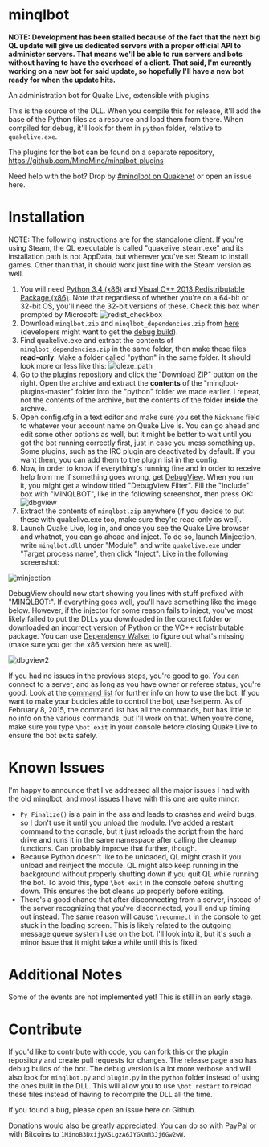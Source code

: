 minqlbot
========

**NOTE: Development has been stalled because of the fact that the next big QL update will give us dedicated servers with a proper official API to administer servers. That means we'll be able to run servers and bots without having to have the overhead of a client. That said, I'm currently working on a new bot for said update, so hopefully I'll have a new bot ready for when the update hits.**

An administration bot for Quake Live, extensible with plugins.

This is the source of the DLL. When you compile this for release, it'll add the base of the Python
files as a resource and load them from there. When compiled for debug, it'll look for them in
`python` folder, relative to `quakelive.exe`.

The plugins for the bot can be found on a separate repository, https://github.com/MinoMino/minqlbot-plugins

Need help with the bot? Drop by [#minqlbot on Quakenet](http://webchat.quakenet.org/?channels=minqlbot) or open an issue here.

Installation
============

NOTE: The following instructions are for the standalone client. If you're using Steam, the QL executable is called "quakelive_steam.exe" and its installation path is not AppData, but wherever you've set Steam to install games. Other than that, it should work just fine with the Steam version as well.

1. You will need [Python 3.4 (x86)](https://www.python.org/ftp/python/3.4.2/python-3.4.2.msi) and [Visual C++ 2013 Redistributable Package (x86)](http://www.microsoft.com/en-us/download/details.aspx?id=40784). Note that regardless of whether you're on a 64-bit or 32-bit OS, you'll need the 32-bit versions of these. Check this box when prompted by Microsoft: ![redist_checkbox]
2. Download ```minqlbot.zip``` and ```minqlbot_dependencies.zip``` from [here](https://github.com/MinoMino/minqlbot/releases/latest) (developers might want to get the [debug build](#contribute)).
3. Find quakelive.exe and extract the contents of ```minqlbot_dependencies.zip``` in the same folder, then make these files __read-only__. Make a folder called "python" in the same folder. It should look more or less like this: ![qlexe_path]
4. Go to the [plugins repository](https://github.com/MinoMino/minqlbot-plugins) and click the "Download ZIP" button on the right. Open the archive and extract the __contents__ of the "minqlbot-plugins-master" folder into the "python" folder we made earlier. I repeat, not the contents of the archive, but the contents of the folder __inside__ the archive.
5. Open config.cfg in a text editor and make sure you set the `Nickname` field to whatever your account name on Quake Live is. You can go ahead and edit some other options as well, but it might be better to wait until you got the bot running correctly first, just in case you mess something up. Some plugins, such as the IRC plugin are deactivated by default. If you want them, you can add them to the plugin list in the config.
6. Now, in order to know if everything's running fine and in order to receive help from me if something goes wrong, get [DebugView](http://technet.microsoft.com/en-us/sysinternals/bb896647.aspx). When you run it, you might get a window titled "DebugView Filter". Fill the "Include" box with "MINQLBOT", like in the following screenshot, then press OK: ![dbgview]
7. Extract the contents of ```minqlbot.zip``` anywhere (if you decide to put these with quakelive.exe too, make sure they're read-only as well).
8. Launch Quake Live, log in, and once you see the Quake Live browser and whatnot, you can go ahead and inject. To do so, launch Minjection, write `minqlbot.dll` under "Module", and write `quakelive.exe` under "Target process name", then click "Inject". Like in the following screenshot:

![minjection]

DebugView should now start showing you lines with stuff prefixed with "MINQLBOT:". If everything goes well, you'll have something like the image below. However, if the injector for some reason fails to inject, you've most likely failed to put the DLLs you downloaded in the correct folder __or__ downloaded an incorrect version of Python or the VC++ redistributable package. You can use [Dependency Walker](http://www.dependencywalker.com/) to figure out what's missing (make sure you get the x86 version here as well).

![dbgview2]


If you had no issues in the previous steps, you're good to go. You can connect to a server, and as long as you have owner or referee status, you're good. Look at the [command list](http://github.com/MinoMino/minqlbot/wiki/Command-List) for further info on how to use the bot. If you want to make your buddies able to control the bot, use !setperm. As of February 8, 2015, the command list has all the commands, but has little to no info on the various commands, but I'll work on that. When you're done, make sure you type `\bot exit` in your console before closing Quake Live to ensure the bot exits safely.


Known Issues
============

I'm happy to announce that I've addressed all the major issues I had with the old minqlbot, and most issues
I have with this one are quite minor:
* `Py_Finalize()` is a pain in the ass and leads to crashes and weird bugs, so I don't use it until you unload the module. I've added a restart command to the console, but it just reloads the script from the hard drive and runs it in
the same namespace after calling the cleanup functions. Can probably improve that further, though.
* Because Python doesn't like to be unloaded, QL might crash if you unload and reinject the module. QL might also keep running in the background without properly shutting down if you quit QL while running the bot. To avoid this, type `\bot exit` in the console before shutting down. This ensures the bot cleans up properly before exiting.
* There's a good chance that after disconnecting from a server, instead of the server recognizing that you've disconnected, you'll end up timing out instead. The same reason will cause `\reconnect` in the console to get stuck in the loading screen. This is likely related to the outgoing message queue system I use on the bot. I'll look into it, but it's such a minor issue that it might take a while until this is fixed.


Additional Notes
================
Some of the events are not implemented yet! This is still in an early stage.

Contribute
==========
If you'd like to contribute with code, you can fork this or the plugin repository and create pull requests for changes. The release page also has debug builds of the bot. The debug version is a lot more verbose and will also look for `minqlbot.py` and `plugin.py` in the `python` folder instead of using the ones built in the DLL. This will allow you to use `\bot restart` to reload these files instead of having to recompile the DLL all the time.

If you found a bug, please open an issue here on Github.

Donations would also be greatly appreciated. You can do so with [PayPal](https://www.paypal.com/cgi-bin/webscr?cmd=_donations&business=mino%40minomino%2eorg&lc=US&item_name=Mino&item_number=minqlbot&currency_code=USD&bn=PP%2dDonationsBF%3abtn_donate_SM%2egif%3aNonHosted) or with Bitcoins to `1MinoB3DxijyXSLgzA6JYGKmM3Jj6Gw2wW`.

[redist_checkbox]:http://minomino.org/screenshots/2015-01-02_19-45-39.png
[qlexe_path]:http://minomino.org/screenshots/2015-01-02_19-56-57.png
[dbgview]:http://minomino.org/screenshots/2015-01-02_20-17-42.png
[dbgview2]:http://minomino.org/screenshots/2015-01-02_20-38-15.png
[minjection]:http://minomino.org/screenshots/2015-01-02_20-23-35.png
